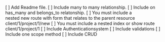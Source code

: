 [ ] Add Readme file.
[ ] Include many to many relationship.
[ ] Include on has_many and belongs_to relatonship.
[ ] You must include a nested new route with form that relates to the parent resource
  client/1/project/1/new
[ ] You must include a nested index or show route
  client/1/project/1
[ ] Include Authenticationsystem
[ ] Include validations
[ ] Include one scope method
[ ] Include CRUD 
